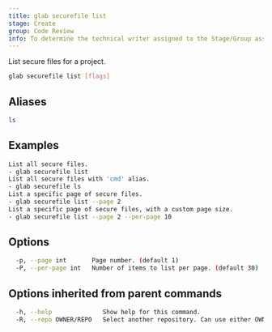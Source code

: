 ```yaml
---
title: glab securefile list
stage: Create
group: Code Review
info: To determine the technical writer assigned to the Stage/Group associated with this page, see https://about.gitlab.com/handbook/product/ux/technical-writing/#assignments
---
```


<!--
This documentation is auto generated by a script.
Please do not edit this file directly. Run `make gen-docs` instead.
-->

List secure files for a project.

```bash title="terminal"
glab securefile list [flags]
```

## Aliases

```bash title="terminal"
ls
```

## Examples

```bash title="terminal"
List all secure files.
- glab securefile list
List all secure files with 'cmd' alias.
- glab securefile ls
List a specific page of secure files.
- glab securefile list --page 2
List a specific page of secure files, with a custom page size.
- glab securefile list --page 2 --per-page 10
```

## Options

```bash title="terminal"
  -p, --page int       Page number. (default 1)
  -P, --per-page int   Number of items to list per page. (default 30)
```

## Options inherited from parent commands

```bash title="terminal"
  -h, --help              Show help for this command.
  -R, --repo OWNER/REPO   Select another repository. Can use either OWNER/REPO or `GROUP/NAMESPACE/REPO` format. Also accepts full URL or Git URL.
```
